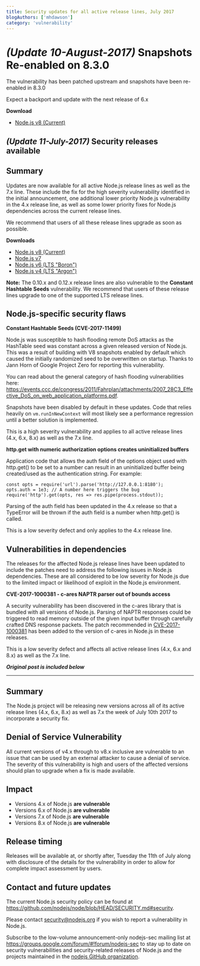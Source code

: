 ```yaml
---
title: Security updates for all active release lines, July 2017
blogAuthors: ['mhdawson']
category: 'vulnerability'
---
```


# _(Update 10-August-2017)_ Snapshots Re-enabled on 8.3.0

The vulnerability has been patched upstream and snapshots have been re-enabled in 8.3.0

Expect a backport and update with the next release of 6.x

**Download**

* [Node.js v8 (Current)](https://nodejs.org/en/blog/release/v8.3.0)

## _(Update 11-July-2017)_ Security releases available

## Summary
Updates are now available for all active Node.js release lines as well as the 7.x line. These include the fix for the high severity vulnerability identified in the initial announcement, one additional lower priority Node.js vulnerability in the 4.x release line, as well as some lower priority fixes for Node.js dependencies across the current release lines.

We recommend that users of all these release lines upgrade as soon as possible.

**Downloads**

* [Node.js v8 (Current)](https://nodejs.org/en/blog/release/v8.1.4)
* [Node.js v7](https://nodejs.org/en/blog/release/v7.10.1)
* [Node.js v6 (LTS "Boron")](https://nodejs.org/en/blog/release/v6.11.1)
* [Node.js v4 (LTS "Argon")](https://nodejs.org/en/blog/release/v4.8.4)

**Note:** The 0.10.x and 0.12.x release lines are also vulnerable to the **Constant Hashtable Seeds** vulnerability. We recommend that users of these release lines upgrade to one of the supported LTS release lines.

## Node.js-specific security flaws

**Constant Hashtable Seeds (CVE-2017-11499)**

Node.js was susceptible to hash flooding remote DoS attacks as the HashTable seed was constant across a given released version of Node.js. This was a result of building with V8 snapshots enabled by default which caused the initially randomized seed to be overwritten on startup. Thanks to Jann Horn of Google Project Zero for reporting this vulnerability.

You can read about the general category of hash flooding vulnerabilities here: https://events.ccc.de/congress/2011/Fahrplan/attachments/2007_28C3_Effective_DoS_on_web_application_platforms.pdf.

Snapshots have been disabled by default in these updates. Code that relies heavily on `vm.runInNewContext` will most likely see a performance regression until a better solution is implemented.

This is a high severity vulnerability and applies to all active release lines (4.x, 6.x, 8.x) as well as the 7.x line.

**http.get with numeric authorization options creates uninitialized buffers**

Application code that allows the auth field of the options object used with http.get() to be set to a number can result in an uninitialized buffer being created/used as the authentication string. For example:

```
const opts = require('url').parse('http://127.0.0.1:8180');
opts.auth = 1e3; // A number here triggers the bug
require('http').get(opts, res => res.pipe(process.stdout));
```

Parsing of the auth field has been updated in the 4.x release so that a TypeError will be thrown if the auth field is a number when http.get() is called.

This is a low severity defect and only applies to the 4.x release line.

## Vulnerabilities in dependencies

The releases for the affected Node.js release lines have been updated to include the patches need to address the following issues in Node.js dependencies. These are all considered to be low severity for Node.js due to the limited impact or likelihood of exploit in the Node.js environment.

**CVE-2017-1000381 - c-ares NAPTR parser out of bounds access**

A security vulnerability has been discovered in the c-ares library that is bundled with all versions of Node.js. Parsing of NAPTR responses could be triggered to read memory outside of the given input buffer through carefully crafted DNS response packets. The patch recommended in [CVE-2017-1000381](https://c-ares.haxx.se/adv_20170620.html) has been added to the version of c-ares in Node.js in these releases.

This is a low severity defect and affects all active release lines (4.x, 6.x and 8.x) as well as the 7.x line.

***Original post is included below***

---

## Summary
The Node.js project will be releasing new versions across all of its active release lines (4.x, 6.x, 8.x) as well as 7.x the week of July 10th 2017 to incorporate a security fix.

## Denial of Service Vulnerability
All current versions of v4.x through to v8.x inclusive are vulnerable to an issue that can be used by an external attacker to cause a denial of service. The severity of this vulnerability is high and users of the affected versions should plan to upgrade when a fix is made available.

## Impact

* Versions 4.x of Node.js **are vulnerable**
* Versions 6.x of Node.js **are vulnerable**
* Versions 7.x of Node.js **are vulnerable**
* Versions 8.x of Node.js **are vulnerable**

## Release timing
Releases will be available at, or shortly after, Tuesday the 11th of July along with disclosure of the details for the vulnerability in order to allow for complete impact assessment by users.

## Contact and future updates
The current Node.js security policy can be found at <https://github.com/nodejs/node/blob/HEAD/SECURITY.md#security>.

Please contact security@nodejs.org if you wish to report a vulnerability in Node.js.

Subscribe to the low-volume announcement-only nodejs-sec mailing list at https://groups.google.com/forum/#!forum/nodejs-sec to stay up to date on security vulnerabilities and security-related releases of Node.js and the projects maintained in the [nodejs GitHub organization](https://github.com/nodejs/).
